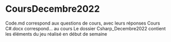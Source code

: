 # CoursDecembre2022

Code.md correspond aux questions de cours, avec leurs réponses
Cours C#.docx correspond... au cours
Le dossier Csharp_Decembre2022 contient les éléments du jeu réalisé en début de semaine
